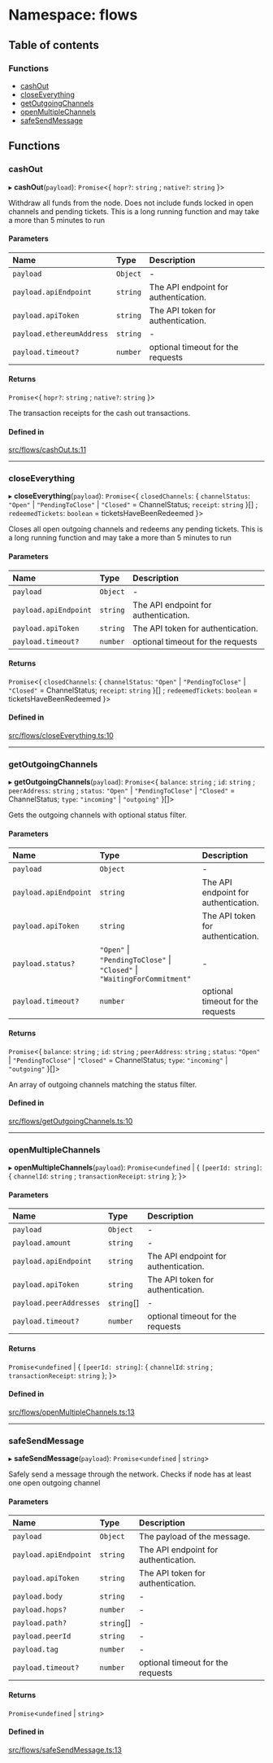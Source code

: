 # Namespace: flows

## Table of contents

### Functions

- [cashOut](flows.md#cashout)
- [closeEverything](flows.md#closeeverything)
- [getOutgoingChannels](flows.md#getoutgoingchannels)
- [openMultipleChannels](flows.md#openmultiplechannels)
- [safeSendMessage](flows.md#safesendmessage)

## Functions

### cashOut

▸ **cashOut**(`payload`): `Promise`<{ `hopr?`: `string` ; `native?`: `string`  }\>

Withdraw all funds from the node.
Does not include funds locked in open channels and pending tickets.
This is a long running function and may take a more than 5 minutes to run

#### Parameters

| Name | Type | Description |
| :------ | :------ | :------ |
| `payload` | `Object` | - |
| `payload.apiEndpoint` | `string` | The API endpoint for authentication. |
| `payload.apiToken` | `string` | The API token for authentication. |
| `payload.ethereumAddress` | `string` | - |
| `payload.timeout?` | `number` | optional timeout for the requests |

#### Returns

`Promise`<{ `hopr?`: `string` ; `native?`: `string`  }\>

The transaction receipts for the cash out transactions.

#### Defined in

[src/flows/cashOut.ts:11](https://github.com/hoprnet/hopr-sdk/blob/16280af/src/flows/cashOut.ts#L11)

___

### closeEverything

▸ **closeEverything**(`payload`): `Promise`<{ `closedChannels`: { `channelStatus`: ``"Open"`` \| ``"PendingToClose"`` \| ``"Closed"`` = ChannelStatus; `receipt`: `string`  }[] ; `redeemedTickets`: `boolean` = ticketsHaveBeenRedeemed }\>

Closes all open outgoing channels and redeems any pending tickets.
This is a long running function and may take a more than 5 minutes to run

#### Parameters

| Name | Type | Description |
| :------ | :------ | :------ |
| `payload` | `Object` | - |
| `payload.apiEndpoint` | `string` | The API endpoint for authentication. |
| `payload.apiToken` | `string` | The API token for authentication. |
| `payload.timeout?` | `number` | optional timeout for the requests |

#### Returns

`Promise`<{ `closedChannels`: { `channelStatus`: ``"Open"`` \| ``"PendingToClose"`` \| ``"Closed"`` = ChannelStatus; `receipt`: `string`  }[] ; `redeemedTickets`: `boolean` = ticketsHaveBeenRedeemed }\>

#### Defined in

[src/flows/closeEverything.ts:10](https://github.com/hoprnet/hopr-sdk/blob/16280af/src/flows/closeEverything.ts#L10)

___

### getOutgoingChannels

▸ **getOutgoingChannels**(`payload`): `Promise`<{ `balance`: `string` ; `id`: `string` ; `peerAddress`: `string` ; `status`: ``"Open"`` \| ``"PendingToClose"`` \| ``"Closed"`` = ChannelStatus; `type`: ``"incoming"`` \| ``"outgoing"``  }[]\>

Gets the outgoing channels with optional status filter.

#### Parameters

| Name | Type | Description |
| :------ | :------ | :------ |
| `payload` | `Object` | - |
| `payload.apiEndpoint` | `string` | The API endpoint for authentication. |
| `payload.apiToken` | `string` | The API token for authentication. |
| `payload.status?` | ``"Open"`` \| ``"PendingToClose"`` \| ``"Closed"`` \| ``"WaitingForCommitment"`` | - |
| `payload.timeout?` | `number` | optional timeout for the requests |

#### Returns

`Promise`<{ `balance`: `string` ; `id`: `string` ; `peerAddress`: `string` ; `status`: ``"Open"`` \| ``"PendingToClose"`` \| ``"Closed"`` = ChannelStatus; `type`: ``"incoming"`` \| ``"outgoing"``  }[]\>

An array of outgoing channels matching the status filter.

#### Defined in

[src/flows/getOutgoingChannels.ts:10](https://github.com/hoprnet/hopr-sdk/blob/16280af/src/flows/getOutgoingChannels.ts#L10)

___

### openMultipleChannels

▸ **openMultipleChannels**(`payload`): `Promise`<`undefined` \| { `[peerId: string]`: { `channelId`: `string` ; `transactionReceipt`: `string`  };  }\>

#### Parameters

| Name | Type | Description |
| :------ | :------ | :------ |
| `payload` | `Object` | - |
| `payload.amount` | `string` | - |
| `payload.apiEndpoint` | `string` | The API endpoint for authentication. |
| `payload.apiToken` | `string` | The API token for authentication. |
| `payload.peerAddresses` | `string`[] | - |
| `payload.timeout?` | `number` | optional timeout for the requests |

#### Returns

`Promise`<`undefined` \| { `[peerId: string]`: { `channelId`: `string` ; `transactionReceipt`: `string`  };  }\>

#### Defined in

[src/flows/openMultipleChannels.ts:13](https://github.com/hoprnet/hopr-sdk/blob/16280af/src/flows/openMultipleChannels.ts#L13)

___

### safeSendMessage

▸ **safeSendMessage**(`payload`): `Promise`<`undefined` \| `string`\>

Safely send a message through the network. Checks if node has at least
one open outgoing channel

#### Parameters

| Name | Type | Description |
| :------ | :------ | :------ |
| `payload` | `Object` | The payload of the message. |
| `payload.apiEndpoint` | `string` | The API endpoint for authentication. |
| `payload.apiToken` | `string` | The API token for authentication. |
| `payload.body` | `string` | - |
| `payload.hops?` | `number` | - |
| `payload.path?` | `string`[] | - |
| `payload.peerId` | `string` | - |
| `payload.tag` | `number` | - |
| `payload.timeout?` | `number` | optional timeout for the requests |

#### Returns

`Promise`<`undefined` \| `string`\>

#### Defined in

[src/flows/safeSendMessage.ts:13](https://github.com/hoprnet/hopr-sdk/blob/16280af/src/flows/safeSendMessage.ts#L13)
